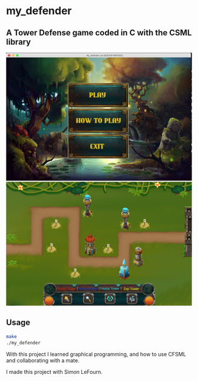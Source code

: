 # my_defender

## A Tower Defense game coded in C with the CSML library

![MY_DEFENDER](my_defender.png)
![GAME_SCENE](game_scene.png)

## Usage

``` zsh
make
./my_defender
```
With this project I learned graphical programming, and how to use CFSML and collaborating with a mate.

I made this project with Simon LeFourn.
